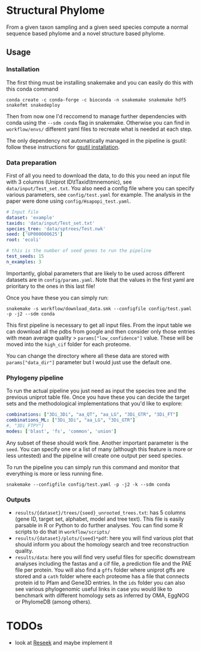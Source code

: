 # Structural Phylome

From a given taxon sampling and a given seed species compute a normal sequence based phylome and a novel structure based phylome.

## Usage

### Installation

The first thing must be installing snakemake and you can easily do this with this conda command

```
conda create -c conda-forge -c bioconda -n snakemake snakemake hdf5 snakefmt snakedeploy
```

Then from now one I'd reccomend to manage further dependencies with conda using the `--sdm conda` flag in snakemake. Otherwise you can find in `workflow/envs/` different yaml files to recreate what is needed at each step.

The only dependency not automatically managed in the pipeline is gsutil: follow these instructions for [gsutil installation](https://cloud.google.com/storage/docs/gsutil_install).

### Data preparation

First of all you need to download the data, to do this you need an input file with 3 columns (Uniprot ID\tTaxid\tmnemonic), see `data/input/Test_set.txt`. You also need a config file where you can specify various parameters, see `config/test.yaml` for example. The analysis in the paper were done using `config/Hsapopi_test.yaml`.

```yaml
# Input file
dataset: 'example'
taxids: 'data/input/Test_set.txt'
species_tree: 'data/sptrees/Test.nwk'
seed: ['UP000000625']
root: 'ecoli'

# this is the number of seed genes to run the pipeline
test_seeds: 15
n_examples: 3
```

Importantly, global parameters that are likely to be used across different datasets are in `config/params.yaml`. Note that the values in the first yaml are prioritary to the ones in this last file!

Once you have these you can simply run:

```
snakemake -s workflow/download_data.smk --configfile config/test.yaml -p -j2 --sdm conda
```

This first pipeline is necessary to get all input files. From the input table we can download all the pdbs from google and then consider only those entries with mean average quality > `params["low_confidence"]` value. These will be moved into the `high_cif` folder for each proteome.

You can change the directory where all these data are stored with `params["data_dir"]` parameter but I would just use the default one.

### Phylogeny pipeline

To run the actual pipeline you just need as input the species tree and the previous uniprot table file. Once you have these you can decide the target sets and the methodological implementations that you'd like to explore:

```yaml
combinations: ["3Di_3Di", "aa_QT", "aa_LG", "3Di_GTR", "3Di_FT"]
combinations_ML: ["3Di_3Di", "aa_LG", "3Di_GTR"]
#, "3Di_FTPY"]
modes: ['blast', 'fs', 'common', 'union']
```

Any subset of these should work fine. Another important parameter is the `seed`. You can specify one or a list of many (although this feature is more or less untested) and the pipeline will create one output per seed species.

To run the pipeline you can simply run this command and monitor that everything is more or less running fine.

```
snakemake --configfile config/test.yaml -p -j2 -k --sdm conda
```

### Outputs

* `results/{dataset}/trees/{seed}_unrooted_trees.txt`: has 5 columns (gene ID, target set, alphabet, model and tree text). This file is easily parsable in R or Python to do further analyses. You can find some R scripts to do that in `workflow/scripts/` 
* `results/{dataset}/plots/{seed}*pdf`: here you will find various plot that should inform you about the homology search and tree reconstruction quality.
* `results/data`: here you will find very useful files for specific downstream analyses including the fastas and a cif file, a prediction file and the PAE file per protein. You will also find a `gffs` folder where uniprot gffs are stored and a `cath` folder where each proteome has a file that connects protein id to Pfam and Gene3D entries. In the `ids` folder you can also see various phylogenomic useful links in case you would like to benchmark with different homology sets as inferred by OMA, EggNOG or PhylomeDB (among others).
<!-- * `results/{dataset}/homology/{seed}_{method}_brh.tsv`: these files are not used in automatic downstream analyses but may be useful for some further exploration of the results. -->

# TODOs

<!-- * add [notung](http://amberjack.compbio.cs.cmu.edu/Notung/Notung-2.9.1.5.zip) and remove ranger dtl. -->
* look at [Reseek](https://github.com/rcedgar/reseek) and maybe implement it
